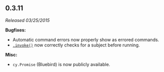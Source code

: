 ## 0.3.11

_Released 03/25/2015_

**Bugfixes:**

- Automatic command errors now properly show as errored commands.
- [`.invoke()`](/api/commands/invoke) now correctly checks for a subject before
  running.

**Misc:**

- `cy.Promise` (Bluebird) is now publicly available.
